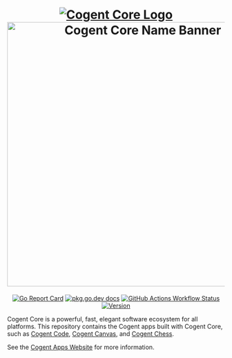 <h1 align="center">
    <a href="https://cogentcore.org/cogent">
        <img alt="Cogent Core Logo" src="https://raw.githubusercontent.com/cogentcore/core/main/icon.svg"><br>
        <img alt="Cogent Core Name Banner" width="612" src="https://raw.githubusercontent.com/cogentcore/core/main/docs/name.png">
    </a>
</h1>

<p align="center">
    <a href="https://goreportcard.com/report/cogentcore.org/cogent"><img src="https://goreportcard.com/badge/cogentcore.org/cogent" alt="Go Report Card"></a>
    <a href="https://pkg.go.dev/cogentcore.org/cogent"><img src="https://img.shields.io/badge/dev-reference-007d9c?logo=go&logoColor=white&style=flat" alt="pkg.go.dev docs"></a>
    <a href="https://github.com/cogentcore/cogent/actions"><img alt="GitHub Actions Workflow Status" src="https://img.shields.io/github/actions/workflow/status/cogentcore/cogent/go.yml"></a>
    <a href="https://github.com/cogentcore/cogent/tags"><img alt="Version" src="https://img.shields.io/github/v/tag/cogentcore/cogent?label=version"></a>
</p>

Cogent Core is a powerful, fast, elegant software ecosystem for all platforms. This repository contains the Cogent apps built with Cogent Core, such as [Cogent Code](https://cogentcore.org/cogent/code), [Cogent Canvas](https://cogentcore.org/cogent/canvas), and [Cogent Chess](https://cogentcore.org/cogent/chess).

See the [Cogent Apps Website](https://cogentcore.org/cogent) for more information.
